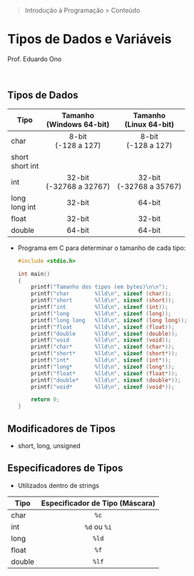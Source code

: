 > Introdução à Programação > Conteúdo

# Tipos de Dados e Variáveis

Prof. Eduardo Ono

<br>

## Tipos de Dados

| Tipo | Tamanho<br>(Windows 64-bit) | Tamanho<br>(Linux 64-bit) |
| --- | :-: | :-: |
| char | 8-bit<br>(-128 a 127) | 8-bit<br>(-128 a 127)
| short<br>short int | |
| int | 32-bit<br>(-32768 a 32767) | 32-bit<br>(-32768 a 35767)
| long<br>long int | 32-bit | 64-bit
| float | 32-bit | 32-bit
| double | 64-bit | 64-bit

* Programa em C para determinar o tamanho de cada tipo:

    ```c
    #include <stdio.h>

    int main()
    {
        printf("Tamanho dos tipos (em bytes)\n\n");
        printf("char        %lld\n", sizeof (char));
        printf("short       %lld\n", sizeof (short));
        printf("int         %lld\n", sizeof (int));
        printf("long        %lld\n", sizeof (long));
        printf("long long   %lld\n", sizeof (long long));
        printf("float       %lld\n", sizeof (float));
        printf("double      %lld\n", sizeof (double));
        printf("void        %lld\n", sizeof (void));
        printf("char*       %lld\n", sizeof (char*));
        printf("short*      %lld\n", sizeof (short*));
        printf("int*        %lld\n", sizeof (int*));
        printf("long*       %lld\n", sizeof (long*));
        printf("float*      %lld\n", sizeof (float*));
        printf("double*     %lld\n", sizeof (double*));
        printf("void*       %lld\n", sizeof (void*));

        return 0;
    }
    ```

## Modificadores de Tipos

* short, long, unsigned

## Especificadores de Tipos

* Utilizados dentro de strings

| Tipo | Especificador de Tipo (Máscara) |
| --- | :-: |
| char | `%c`
| int | `%d` ou `%i`
| long | `%ld`
| float | `%f`
| double | `%lf`
